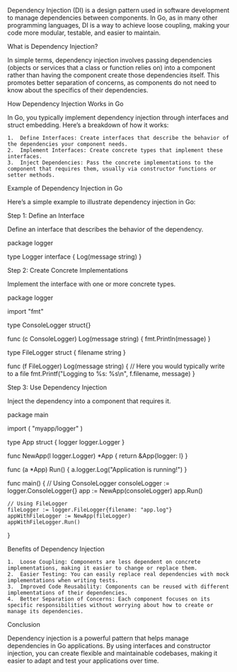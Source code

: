 Dependency Injection (DI) is a design pattern used in software development to manage dependencies between components. In Go, as in many other programming languages, DI is a way to achieve loose coupling, making your code more modular, testable, and easier to maintain.

What is Dependency Injection?

In simple terms, dependency injection involves passing dependencies (objects or services that a class or function relies on) into a component rather than having the component create those dependencies itself. This promotes better separation of concerns, as components do not need to know about the specifics of their dependencies.

How Dependency Injection Works in Go

In Go, you typically implement dependency injection through interfaces and struct embedding. Here’s a breakdown of how it works:

	1.	Define Interfaces: Create interfaces that describe the behavior of the dependencies your component needs.
	2.	Implement Interfaces: Create concrete types that implement these interfaces.
	3.	Inject Dependencies: Pass the concrete implementations to the component that requires them, usually via constructor functions or setter methods.

Example of Dependency Injection in Go

Here’s a simple example to illustrate dependency injection in Go:

Step 1: Define an Interface

Define an interface that describes the behavior of the dependency.

package logger

type Logger interface {
    Log(message string)
}

Step 2: Create Concrete Implementations

Implement the interface with one or more concrete types.

package logger

import "fmt"

type ConsoleLogger struct{}

func (c ConsoleLogger) Log(message string) {
    fmt.Println(message)
}

type FileLogger struct {
    filename string
}

func (f FileLogger) Log(message string) {
    // Here you would typically write to a file
    fmt.Printf("Logging to %s: %s\n", f.filename, message)
}

Step 3: Use Dependency Injection

Inject the dependency into a component that requires it.

package main

import (
    "myapp/logger"
)

type App struct {
    logger logger.Logger
}

func NewApp(l logger.Logger) *App {
    return &App{logger: l}
}

func (a *App) Run() {
    a.logger.Log("Application is running!")
}

func main() {
    // Using ConsoleLogger
    consoleLogger := logger.ConsoleLogger{}
    app := NewApp(consoleLogger)
    app.Run()

    // Using FileLogger
    fileLogger := logger.FileLogger{filename: "app.log"}
    appWithFileLogger := NewApp(fileLogger)
    appWithFileLogger.Run()
}

Benefits of Dependency Injection

	1.	Loose Coupling: Components are less dependent on concrete implementations, making it easier to change or replace them.
	2.	Easier Testing: You can easily replace real dependencies with mock implementations when writing tests.
	3.	Improved Code Reusability: Components can be reused with different implementations of their dependencies.
	4.	Better Separation of Concerns: Each component focuses on its specific responsibilities without worrying about how to create or manage its dependencies.

Conclusion

Dependency injection is a powerful pattern that helps manage dependencies in Go applications. By using interfaces and constructor injection, you can create flexible and maintainable codebases, making it easier to adapt and test your applications over time.